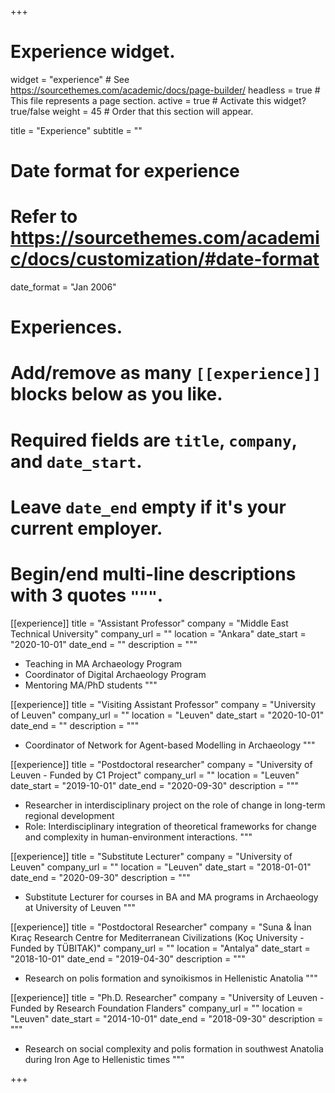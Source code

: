 +++
# Experience widget.
widget = "experience"  # See https://sourcethemes.com/academic/docs/page-builder/
headless = true  # This file represents a page section.
active = true  # Activate this widget? true/false
weight = 45  # Order that this section will appear.

title = "Experience"
subtitle = ""

# Date format for experience
#   Refer to https://sourcethemes.com/academic/docs/customization/#date-format
date_format = "Jan 2006"

# Experiences.
#   Add/remove as many `[[experience]]` blocks below as you like.
#   Required fields are `title`, `company`, and `date_start`.
#   Leave `date_end` empty if it's your current employer.
#   Begin/end multi-line descriptions with 3 quotes `"""`.
[[experience]]
  title = "Assistant Professor"
  company = "Middle East Technical University"
  company_url = ""
  location = "Ankara"
  date_start = "2020-10-01"
  date_end = ""
  description = """
  * Teaching in MA Archaeology Program
  * Coordinator of Digital Archaeology Program  
  * Mentoring MA/PhD students
  """

[[experience]]
  title = "Visiting Assistant Professor"
  company = "University of Leuven"
  company_url = ""
  location = "Leuven"
  date_start = "2020-10-01"
  date_end = ""
  description = """
  * Coordinator of Network for Agent-based Modelling in Archaeology
  """
  
[[experience]]
  title = "Postdoctoral researcher"
  company = "University of Leuven - Funded by C1 Project"
  company_url = ""
  location = "Leuven"
  date_start = "2019-10-01"
  date_end = "2020-09-30"
  description = """
  * Researcher in interdisciplinary project on the role of change in long-term regional development
  * Role: Interdisciplinary integration of theoretical frameworks for  change and complexity in human-environment interactions.
  """
  
[[experience]]
  title = "Substitute Lecturer"
  company = "University of Leuven"
  company_url = ""
  location = "Leuven"
  date_start = "2018-01-01"
  date_end = "2020-09-30"
  description = """
  * Substitute Lecturer for courses in BA and MA programs in Archaeology at University of Leuven
  """

[[experience]]
  title = "Postdoctoral Researcher"
  company = "Suna & İnan Kıraç Research Centre for Mediterranean Civilizations (Koç University - Funded by TÜBITAK)"
  company_url = ""
  location = "Antalya"
  date_start = "2018-10-01"
  date_end = "2019-04-30"
  description = """
  * Research on polis formation and synoikismos in Hellenistic Anatolia
  """

[[experience]]
  title = "Ph.D. Researcher"
  company = "University of Leuven - Funded by Research Foundation Flanders"
  company_url = ""
  location = "Leuven"
  date_start = "2014-10-01"
  date_end = "2018-09-30"
  description = """
  * Research on social complexity and polis formation in southwest Anatolia during Iron Age to Hellenistic times
  """

+++
